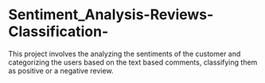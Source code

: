 # Sentiment_Analysis-Reviews-Classification-
This project involves the analyzing the sentiments of the customer and categorizing the users based on the text based comments, classifying them as positive or a negative review. 
